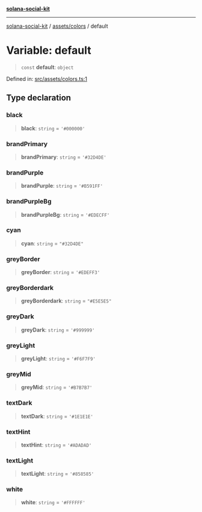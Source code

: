 [**solana-social-kit**](../../../README.md)

***

[solana-social-kit](../../../README.md) / [assets/colors](../README.md) / default

# Variable: default

> `const` **default**: `object`

Defined in: [src/assets/colors.ts:1](https://github.com/SendArcade/solana-social-starter/blob/98f94bb63d3814df24512365f6ae706d273e698f/src/assets/colors.ts#L1)

## Type declaration

### black

> **black**: `string` = `'#000000'`

### brandPrimary

> **brandPrimary**: `string` = `'#32D4DE'`

### brandPurple

> **brandPurple**: `string` = `'#B591FF'`

### brandPurpleBg

> **brandPurpleBg**: `string` = `'#EDECFF'`

### cyan

> **cyan**: `string` = `"#32D4DE"`

### greyBorder

> **greyBorder**: `string` = `'#EDEFF3'`

### greyBorderdark

> **greyBorderdark**: `string` = `"#E5E5E5"`

### greyDark

> **greyDark**: `string` = `'#999999'`

### greyLight

> **greyLight**: `string` = `'#F6F7F9'`

### greyMid

> **greyMid**: `string` = `'#B7B7B7'`

### textDark

> **textDark**: `string` = `'#1E1E1E'`

### textHint

> **textHint**: `string` = `'#ADADAD'`

### textLight

> **textLight**: `string` = `'#858585'`

### white

> **white**: `string` = `'#FFFFFF'`

